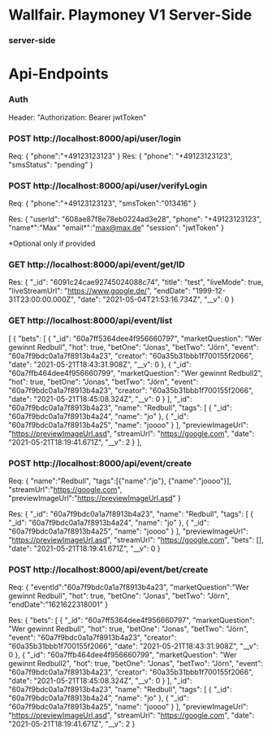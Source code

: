 # Wallfair. Playmoney V1 Server-Side
### server-side


# Api-Endpoints

### Auth
Header:
"Authorization: Bearer jwtToken"

### POST http://localhost:8000/api/user/login
Req:
{
"phone":"+49123123123"
}
Res:
{
"phone": "+49123123123",
"smsStatus": "pending"
}

### POST http://localhost:8000/api/user/verifyLogin
Req:
{
"phone":"+49123123123",
"smsToken":"013416"
}

Res:
{
"userId": "608ae87f8e78eb0224ad3e28",
"phone": "+49123123123",
"name*":"Max"
"email*":"max@max.de"
"session": "jwtToken"
}

*Optional only if provided

### GET http://localhost:8000/api/event/get/ID
Res:
{
"_id": "6091c24cae92745024088c74",
"title": "test",
"liveMode": true,
"liveStreamUrl": "https://www.google.de/",
"endDate": "1999-12-31T23:00:00.000Z",
"date": "2021-05-04T21:53:16.734Z",
"__v": 0
}

### GET http://localhost:8000/api/event/list
[
{
"bets": [
{
"_id": "60a7ff5364dee4f956660797",
"marketQuestion": "Wer gewinnt Redbull",
"hot": true,
"betOne": "Jonas",
"betTwo": "Jörn",
"event": "60a7f9bdc0a1a7f8913b4a23",
"creator": "60a35b31bbb1f700155f2066",
"date": "2021-05-21T18:43:31.908Z",
"__v": 0
},
{
"_id": "60a7ffb464dee4f956660799",
"marketQuestion": "Wer gewinnt Redbull2",
"hot": true,
"betOne": "Jonas",
"betTwo": "Jörn",
"event": "60a7f9bdc0a1a7f8913b4a23",
"creator": "60a35b31bbb1f700155f2066",
"date": "2021-05-21T18:45:08.324Z",
"__v": 0
}
],
"_id": "60a7f9bdc0a1a7f8913b4a23",
"name": "Redbull",
"tags": [
{
"_id": "60a7f9bdc0a1a7f8913b4a24",
"name": "jo"
},
{
"_id": "60a7f9bdc0a1a7f8913b4a25",
"name": "joooo"
}
],
"previewImageUrl": "https://previewImageUrl.asd",
"streamUrl": "https://google.com",
"date": "2021-05-21T18:19:41.671Z",
"__v": 2
}
],

### POST http://localhost:8000/api/event/create
Req: {
"name":"Redbull",
"tags":[{"name":"jo"}, {"name":"joooo"}],
"streamUrl":"https://google.com",
"previewImageUrl":"https://previewImageUrl.asd"
}

Res:
{
"_id": "60a7f9bdc0a1a7f8913b4a23",
"name": "Redbull",
"tags": [
{
"_id": "60a7f9bdc0a1a7f8913b4a24",
"name": "jo"
},
{
"_id": "60a7f9bdc0a1a7f8913b4a25",
"name": "joooo"
}
],
"previewImageUrl": "https://previewImageUrl.asd",
"streamUrl": "https://google.com",
"bets": [],
"date": "2021-05-21T18:19:41.671Z",
"__v": 0
}


### POST http://localhost:8000/api/event/bet/create
Req:
{
"eventId":"60a7f9bdc0a1a7f8913b4a23",
"marketQuestion":"Wer gewinnt Redbull",
"hot": true,
"betOne": "Jonas",
"betTwo": "Jörn",
"endDate":"1621622318001"
}

Res:
{
"bets": [
{
"_id": "60a7ff5364dee4f956660797",
"marketQuestion": "Wer gewinnt Redbull",
"hot": true,
"betOne": "Jonas",
"betTwo": "Jörn",
"event": "60a7f9bdc0a1a7f8913b4a23",
"creator": "60a35b31bbb1f700155f2066",
"date": "2021-05-21T18:43:31.908Z",
"__v": 0
},
{
"_id": "60a7ffb464dee4f956660799",
"marketQuestion": "Wer gewinnt Redbull2",
"hot": true,
"betOne": "Jonas",
"betTwo": "Jörn",
"event": "60a7f9bdc0a1a7f8913b4a23",
"creator": "60a35b31bbb1f700155f2066",
"date": "2021-05-21T18:45:08.324Z",
"__v": 0
}
],
"_id": "60a7f9bdc0a1a7f8913b4a23",
"name": "Redbull",
"tags": [
{
"_id": "60a7f9bdc0a1a7f8913b4a24",
"name": "jo"
},
{
"_id": "60a7f9bdc0a1a7f8913b4a25",
"name": "joooo"
}
],
"previewImageUrl": "https://previewImageUrl.asd",
"streamUrl": "https://google.com",
"date": "2021-05-21T18:19:41.671Z",
"__v": 2
}